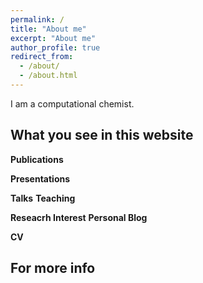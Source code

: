 ```yaml
---
permalink: /
title: "About me"
excerpt: "About me"
author_profile: true
redirect_from: 
  - /about/
  - /about.html
---
```


I am a computational chemist.






What you see in this website
------



**Publications**



**Presentations**

**Talks**
**Teaching**

**Reseacrh Interest**
**Personal Blog**

**CV**

For more info
------

